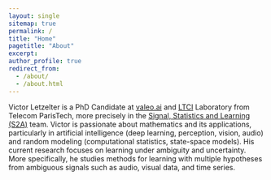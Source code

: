 ```yaml
---
layout: single
sitemap: true
permalink: /
title: "Home"
pagetitle: "About"
excerpt:
author_profile: true
redirect_from: 
  - /about/
  - /about.html
---
```


Victor Letzelter is a PhD Candidate at [valeo.ai](https://www.valeo.com/fr/valeo-ai/) and [LTCI](https://www.telecom-paris.fr/fr/recherche/laboratoires/laboratoire-traitement-et-communication-de-linformation-ltci) Laboratory from Telecom ParisTech, more precisely in the [Signal, Statistics and Learning (S2A)](https://www.telecom-paris.fr/en/research/laboratories/information-processing-and-communication-laboratory-ltci/research-teams/signal-statistics-learning) team. Victor is passionate about mathematics and its applications, particularly in artificial intelligence (deep learning, perception, vision, audio) and random modeling (computational statistics, state-space models). His current research focuses on learning under ambiguity and uncertainty. More specifically, he studies methods for learning with multiple hypotheses from ambiguous signals such as audio, visual data, and time series.
